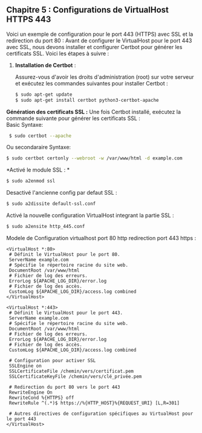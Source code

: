 ## Chapitre 5 : Configurations de VirtualHost HTTPS 443 

Voici un exemple de configuration pour le port 443 (HTTPS) avec SSL et la redirection du port 80 :
Avant de configurer le VirtualHost pour le port 443 avec SSL, nous devons installer et configurer Certbot pour générer les certificats SSL. Voici les étapes à suivre :

1. **Installation de Certbot** :

   Assurez-vous d'avoir les droits d'administration (root) sur votre serveur et exécutez les commandes suivantes pour installer Certbot :

   ```bash
   $ sudo apt-get update
   $ sudo apt-get install certbot python3-certbot-apache
   ```
 **Génération des certificats SSL :**
  Une fois Certbot installé, exécutez la commande suivante pour générer les certificats SSL :  
  Basic Syntaxe:
  ```bash
   $ sudo certbot --apache
   ```
   Ou secondaraire Syntaxe: 
   ```bash
   $ sudo certbot certonly --webroot -w /var/www/html -d example.com
   ```
   *Activé le module SSL : *
   ```bash
   $ sudo a2enmod ssl
   ```
   Desactivé l'ancienne config par defaut SSL :
   ```bash
   $ sudo a2dissite default-ssl.conf 
   ```
   Activé la nouvelle configuration VirtualHost integrant la partie SSL :
   ```bash
   $ sudo a2ensite http_445.conf
   ```
   Modele de Configuration virtualhost port 80 http  redirection port 443 https : 
   ```apacheconf
<VirtualHost *:80>
    # Définit le VirtualHost pour le port 80.
    ServerName example.com
    # Spécifie le répertoire racine du site web.
    DocumentRoot /var/www/html
    # Fichier de log des erreurs.
    ErrorLog ${APACHE_LOG_DIR}/error.log
    # Fichier de log des accès.
    CustomLog ${APACHE_LOG_DIR}/access.log combined
</VirtualHost>

<VirtualHost *:443>
    # Définit le VirtualHost pour le port 443.
    ServerName example.com
    # Spécifie le répertoire racine du site web.
    DocumentRoot /var/www/html
    # Fichier de log des erreurs.
    ErrorLog ${APACHE_LOG_DIR}/error.log
    # Fichier de log des accès.
    CustomLog ${APACHE_LOG_DIR}/access.log combined

    # Configuration pour activer SSL
    SSLEngine on
    SSLCertificateFile /chemin/vers/certificat.pem
    SSLCertificateKeyFile /chemin/vers/clé_privée.pem

    # Redirection du port 80 vers le port 443
    RewriteEngine On
    RewriteCond %{HTTPS} off
    RewriteRule ^(.*)$ https://%{HTTP_HOST}%{REQUEST_URI} [L,R=301]

    # Autres directives de configuration spécifiques au VirtualHost pour le port 443
</VirtualHost>
```

